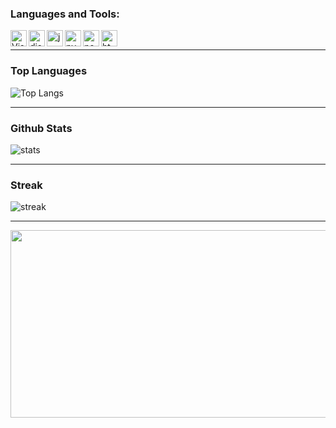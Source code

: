 ### Languages and Tools:

<img align="left" alt="Visual Studio Code" width="26px" src="https://i.imgur.com/LwSdAlE.png" />
<img align="left" alt="discord.js" width="26px" src="https://i.imgur.com/SI1DZf3.png" />
<img align="left" alt="js" width="26px" src="https://i.imgur.com/3u1wzwE.png" />
<img align="left" alt="py" width="26px" src="https://i.imgur.com/4pIzF9V.png" />
<img align="left" alt="node.js" width="26px" src="https://i.imgur.com/tYLFZBh.png" /> 
<img align="left" alt="html" width="26px" src="https://imgur.com/YB6ltnd.png"><br />





<hr />


### Top Languages
![Top Langs](https://github-readme-stats.vercel.app/api/top-langs/?username=marcussaw123&langs_count=8&theme=cobalt)



<hr />

### Github Stats

![stats](https://github-readme-stats.vercel.app/api?username=marcussaw123&count_private=true&theme=cobalt "Github Stats")

<hr />


### Streak
![streak](https://github-readme-streak-stats.herokuapp.com/?user=marcussaw123&theme=cobalt)


<hr />
<a href="https://github.com/devxb/gitanimals">
<img
  src="https://render.gitanimals.org/farms/marcussaw123"
  width="600"
  height="300"
/>
</a>
